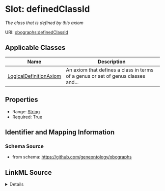 # Slot: definedClassId
_The class that is defined by this axiom_


URI: [obographs:definedClassId](https://github.com/geneontology/obographs/definedClassId)



<!-- no inheritance hierarchy -->




## Applicable Classes

| Name | Description |
| --- | --- |
[LogicalDefinitionAxiom](LogicalDefinitionAxiom.md) | An axiom that defines a class in terms of a genus or set of genus classes and...






## Properties

* Range: [String](String.md)
* Required: True








## Identifier and Mapping Information







### Schema Source


* from schema: https://github.com/geneontology/obographs




## LinkML Source

<details>
```yaml
name: definedClassId
description: The class that is defined by this axiom
from_schema: https://github.com/geneontology/obographs
rank: 1000
alias: definedClassId
owner: LogicalDefinitionAxiom
domain_of:
- LogicalDefinitionAxiom
range: string
required: true

```
</details>